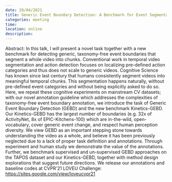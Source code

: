 ```yaml
---
date: 20/04/2021
title: Generic Event Boundary Detection: A Benchmark for Event Segmentation: Beyond Task-based Optimization - Mike Shou
categories: meeting
time:
location: online
description:
---
```

Abstract: In this talk, I will present a novel task together with a new benchmark for detecting generic, taxonomy-free event boundaries that segment a whole video into chunks. Conventional work in temporal video segmentation and action detection focuses on localizing pre-defined action categories and thus does not scale to generic videos. Cognitive Science has known since last century that humans consistently segment videos into meaningful temporal chunks. This segmentation happens naturally, without pre-defined event categories and without being explicitly asked to do so. Here, we repeat these cognitive experiments on mainstream CV datasets; with our novel annotation guideline which addresses the complexities of taxonomy-free event boundary annotation, we introduce the task of Generic Event Boundary Detection (GEBD) and the new benchmark Kinetics-GEBD. Our Kinetics-GEBD has the largest number of boundaries (e.g. 32x of ActivityNet, 8x of EPIC-Kitchens-100) which are in-the-wild, open-vocabulary, cover generic event change, and respect human perception diversity. We view GEBD as an important stepping stone towards understanding the video as a whole, and believe it has been previously neglected due to a lack of proper task definition and annotations. Through experiment and human study we demonstrate the value of the annotations. Further, we benchmark supervised and un-supervised GEBD approaches on the TAPOS dataset and our Kinetics-GEBD, together with method design explorations that suggest future directions. We release our annotations and baseline codes at CVPR'21 LOVEU Challenge: https://sites.google.com/view/loveucvpr21